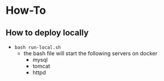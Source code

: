 # How-To

## How to deploy locally

- `bash run-local.sh`
  - the bash file will start the following servers on docker
    - mysql
    - tomcat
    - httpd
